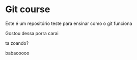 # Git course

Este é um repositório teste para ensinar como o git funciona

Gostou dessa porra carai

ta zoando?

babaooooo